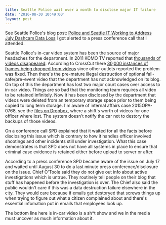 ```yaml
---
title: Seattle Police wait over a month to disclose major IT failure
date: '2016-08-30 10:49:00'
layout: post
---
```

See Seattle Police's blog post: [Police and Seattle IT Working to Address July Dashcam Data Loss](http://spdblotter.seattle.gov/2016/08/30/police-and-seattle-it-working-to-address-july-dashcam-data-loss/) I got alerted to a press conference call that I attended.

Seattle Police's in-car video system has been the source of major headaches for the department. In 2011 KOMO TV reported that [thousands of videos disappeared](http://www.seattlepi.com/local/komo/article/Records-show-Seattle-police-lost-thousands-of-2180898.php). According to CrossCut there [30,000 instances of frames being dropped from videos](http://crosscut.com/2016/07/missing-dash-cam-video-raises-questions-about-police-oversight/) since other outlets reported the problem was fixed. Then there's the pre-mature illegal destruction of optional fail-safe/pre-event video that the department has not acknowledged on its blog. On top of this the department has lost two major court cases over access to in-car video. Things are so bad that the monitoring team requires all video to be retained infinitely. Now it has been disclosed by the department that videos were deleted from an temporary storage space prior to them being copied to long term storage. I'm aware of internal affairs case 2015OPA-0768, see the [files on Dropbox](https://www.dropbox.com/sh/7byseorkhzrm55l/AADVrQdNdQmNXvTThgiYHMuSa?dl=0), where a shift's worth of videos for one officer where lost. The system doesn't notify the car not to destory the backups of those videos. 

On a conference call SPD explained that it waited for all the facts before disclosing this issue which is contrary to how it handles officer involved shootings and other incidents still under investigation. What this case demonstrates is that SPD does not have all systems in place to ensure that criminal case evidence is retained either before upload to server or after. 

According to a press conference SPD became aware of the issue on July 17 and waited until August 30 to do a last minute press conference/disclosure on the issue. Chief O'Toole said they do not give out info about active investigations which is untrue. They routinely tell people on their blog that stuff has happened before the investigation is over. The Chief also said the public wouldn't care if this was a data destruction failure elsewhere in the city. They would care because if emails get destoryed that screws things up when trying to figure out what a citizen complained about and there's essential infomation put in emails that employees look up.

The bottom line here is in-car video is a sh*t show and we in the media must uncover as much information about it.
